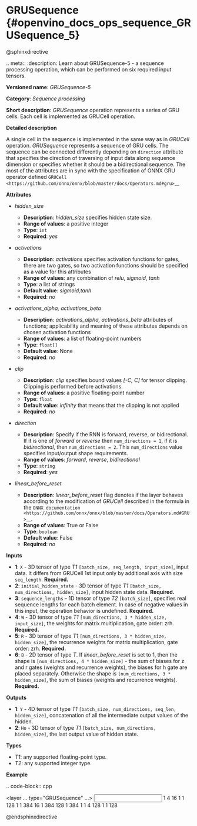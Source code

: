 # GRUSequence  {#openvino_docs_ops_sequence_GRUSequence_5}

@sphinxdirective

.. meta::
  :description: Learn about GRUSequence-5 - a sequence processing operation, which 
                can be performed on six required input tensors.

**Versioned name**: *GRUSequence-5*

**Category**: *Sequence processing*

**Short description**: *GRUSequence* operation represents a series of GRU cells. Each cell is implemented as GRUCell operation.

**Detailed description**

A single cell in the sequence is implemented in the same way as in *GRUCell* operation. *GRUSequence* 
represents a sequence of GRU cells. The sequence can be connected differently depending on 
``direction`` attribute that specifies the direction of traversing of input data along sequence 
dimension or specifies whether it should be a bidirectional sequence. The most of the attributes 
are in sync with the specification of ONNX GRU operator defined 
`GRUCell <https://github.com/onnx/onnx/blob/master/docs/Operators.md#gru>`__


**Attributes**

* *hidden_size*

  * **Description**: *hidden_size* specifies hidden state size.
  * **Range of values**: a positive integer
  * **Type**: `int`
  * **Required**: *yes*

* *activations*

  * **Description**: *activations* specifies activation functions for gates, there are two gates, 
    so two activation functions should be specified as a value for this attributes
  * **Range of values**: any combination of *relu*, *sigmoid*, *tanh*
  * **Type**: a list of strings
  * **Default value**: *sigmoid,tanh*
  * **Required**: *no*

* *activations_alpha, activations_beta*

  * **Description**: *activations_alpha, activations_beta* attributes of functions; 
    applicability and meaning of these attributes depends on chosen activation functions
  * **Range of values**: a list of floating-point numbers
  * **Type**: ``float[]``
  * **Default value**: None
  * **Required**: *no*

* *clip*

  * **Description**: *clip* specifies bound values *[-C, C]* for tensor clipping. Clipping is performed before activations.
  * **Range of values**: a positive floating-point number
  * **Type**: `float`
  * **Default value**: *infinity* that means that the clipping is not applied
  * **Required**: *no*

* *direction*

  * **Description**: Specify if the RNN is forward, reverse, or bidirectional. If it is one of *forward* or *reverse* 
    then ``num_directions = 1``, if it is *bidirectional*, then ``num_directions = 2``. This ``num_directions`` 
    value specifies input/output shape requirements.
  * **Range of values**: *forward*, *reverse*, *bidirectional*
  * **Type**: ``string``
  * **Required**: *yes*

* *linear_before_reset*

  * **Description**: *linear_before_reset* flag denotes if the layer behaves according to the modification 
    of *GRUCell* described in the formula in the `ONNX documentation <https://github.com/onnx/onnx/blob/master/docs/Operators.md#GRU>`__.
  * **Range of values**: True or False
  * **Type**: ``boolean``
  * **Default value**: False
  * **Required**: *no*

**Inputs**

* **1**: ``X`` - 3D tensor of type *T1* ``[batch_size, seq_length, input_size]``, input data. 
  It differs from GRUCell 1st input only by additional axis with size ``seq_length``. **Required.**
* **2**: ``initial_hidden_state`` - 3D tensor of type *T1* ``[batch_size, num_directions, hidden_size]``, 
  input hidden state data. **Required.**
* **3**: ``sequence_lengths`` - 1D tensor of type *T2* ``[batch_size]``, specifies real sequence lengths 
  for each batch element. In case of negative values in this input, the operation behavior is undefined. **Required.**
* **4**: ``W`` - 3D tensor of type *T1* ``[num_directions, 3 * hidden_size, input_size]``, 
  the weights for matrix multiplication, gate order: zrh. **Required.**
* **5**: ``R`` - 3D tensor of type *T1* ``[num_directions, 3 * hidden_size, hidden_size]``, 
  the recurrence weights for matrix multiplication, gate order: zrh. **Required.**
* **6**: ``B`` - 2D tensor of type *T*. If *linear_before_reset* is set to 1, then the shape 
  is ``[num_directions, 4 * hidden_size]`` - the sum of biases for z and r gates (weights and recurrence weights), 
  the biases for h gate are placed separately. Otherwise the shape is ``[num_directions, 3 * hidden_size]``, 
  the sum of biases (weights and recurrence weights). **Required.**

**Outputs**

* **1**: ``Y`` - 4D tensor of type *T1* ``[batch_size, num_directions, seq_len, hidden_size]``, concatenation of all the intermediate output values of the hidden.
* **2**: ``Ho`` - 3D tensor of type *T1* ``[batch_size, num_directions, hidden_size]``, the last output value of hidden state.

**Types**

* *T1*: any supported floating-point type.
* *T2*: any supported integer type.

**Example**

.. code-block:: cpp

   <layer ... type="GRUSequence" ...>
       <data hidden_size="128"/>
       <input>
           <port id="0">
               <dim>1</dim>
               <dim>4</dim>
               <dim>16</dim>
           </port>
           <port id="1">
               <dim>1</dim>
               <dim>1</dim>
               <dim>128</dim>
           </port>
           <port id="2">
               <dim>1</dim>
           </port>
            <port id="3">
               <dim>1</dim>
               <dim>384</dim>
               <dim>16</dim>
           </port>
            <port id="4">
               <dim>1</dim>
               <dim>384</dim>
               <dim>128</dim>
           </port>
            <port id="5">
               <dim>1</dim>
               <dim>384</dim>
           </port>
       </input>
       <output>
           <port id="6">
               <dim>1</dim>
               <dim>1</dim>
               <dim>4</dim>
               <dim>128</dim>
           </port>
           <port id="7">
               <dim>1</dim>
               <dim>1</dim>
               <dim>128</dim>
           </port>
       </output>
   </layer>


@endsphinxdirective

